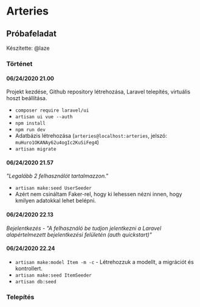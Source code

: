 # Arteries
## Próbafeladat

Készítette: @laze

### Történet
#### 06/24/2020 21.00
Projekt kezdése, Github repository létrehozása, Laravel telepítés, virtuális hoszt beállítása.
* `composer require laravel/ui`
* `artisan ui vue --auth`
* `npm install`
* `npm run dev`
* Adatbázis létrehozása (`arteries@localhost:arteries`, jelszó: `muHuro1OKANAy62u4ogIc2KuSiFeg4`)
* `artisan migrate`

#### 06/24/2020 21.57
_"Legalább 2 felhasználót tartalmazzon."_
* `artisan make:seed UserSeeder`
* Azért nem csináltam Faker-rel, hogy ki lehessen nézni innen, hogy kmilyen adatokkal lehet belépni.

#### 06/24/2020 22.13
_Bejelentkezés - "A felhasználó be tudjon jelentkezni a Laravel alapértelmezett bejelentkezési felületén (auth quickstart)"_

#### 06/24/2020 22.24
* `artisan make:model Item -m -c` - Létrehozzuk a modellt, a migrációt és kontrollert.
* `artisan make:seed ItemSeeder`
* `artisan db:seed`

### Telepítés